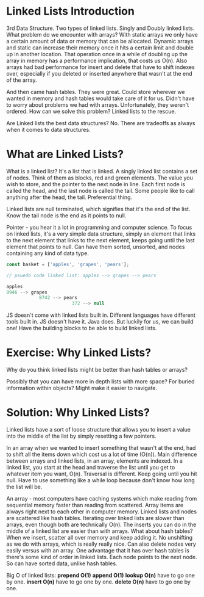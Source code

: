 # Linked Lists Introduction 

3rd Data Structure. Two types of linked lists. Singly and Doubly linked lists. What problem do we encounter with arrays? With static arrays we only have a certain amount of data or memory that can be allocated. Dynamic arrays and static can increase their memory once it hits a certain limit and double up in another location. That operation once in a while of doubling up the array in memory has a performance implication, that costs us O(n). Also arrays had bad performance for insert and delete that have to shift indexes over, especially if you deleted or inserted anywhere that wasn't at the end of the array.

And then came hash tables. They were great. Could store wherever we wanted in memory and hash tables would take care of it for us. Didn't have to worry about problems we had with arrays. Unfortunately, they weren't ordered. How can we solve this problem? Linked lists to the rescue. 

Are Linked lists the best data structures? No. There are tradeoffs as always when it comes to data structures. 

# What are Linked Lists?

What is a linked list? It's a list that is linked. A singly linked list contains a set of nodes. Think of them as blocks, red and green elements. The value you wish to store, and the pointer to the next node in line. Each first node is called the head, and the last node is called the tail. Some people like to call anything after the head, the tail. Preferential thing. 

Linked lists are null terminated, which signifies that it's the end of the list. Know the tail node is the end as it points to null.

Pointer - you hear it a lot in programming and computer science. To focus on linked lists, it's a very simple data structure, simply an element that links to the next element that links to the next element, keeps going until the last element that points to null. Can have them sorted, unsorted, and nodes containing any kind of data type. 

```js
const basket = ['apples', 'grapes', 'pears'];

// psuedo code linked list: apples --> grapes --> pears

apples 
8946 --> grapes 
            8742 --> pears 
                        372 --> null
```

JS doesn't come with linked lists built in. Different languages have different tools built in. JS doesn't have it. Java does. But luckily for us, we can build one! Have the building blocks to be able to build linked lists.

# Exercise: Why Linked Lists? 

Why do you think linked lists might be better than hash tables or arrays? 

Possibly that you can have more in depth lists with more space? For buried information within objects? Might make it easier to navigate. 

# Solution: Why Linked Lists? 

Linked lists have a sort of loose structure that allows you to insert a value into the middle of the list by simply resetting a few pointers. 

In an array when we wanted to insert something that wasn't at the end, had to shift all the items down which cost us a lot of time (O(n)). Main difference between arrays and linked lists, in an array, elements are indexed. In a linked list, you start at the head and traverse the list until you get to whatever item you want, O(n). Traversal is different. Keep going until you hit null. Have to use something like a while loop because don't know how long the list will be.

An array - most computers have caching systems which make reading from sequential memory faster than reading from scattered. Array items are always right next to each other in computer memory. Linked lists and nodes are scattered like hash tables. Iterating over linked lists are slower than arrays, even though both are technically O(n). The inserts you can do in the middle of a linked list are easier than with arrays. What about hash tables? When we insert, scatter all over memory and keep adding it. No unshifting as we do with arrays, which is really really nice. Can also delete nodes very easily versus with an array. One advantage that it has over hash tables is there's some kind of order in linked lists. Each node points to the next node. So can have sorted data, unlike hash tables. 

Big O of linked lists:
**prepend O(1)**
**append O(1)**
**lookup O(n)** have to go one by one. 
**insert O(n)** have to go one by one. 
**delete O(n)** have to go one by one. 
